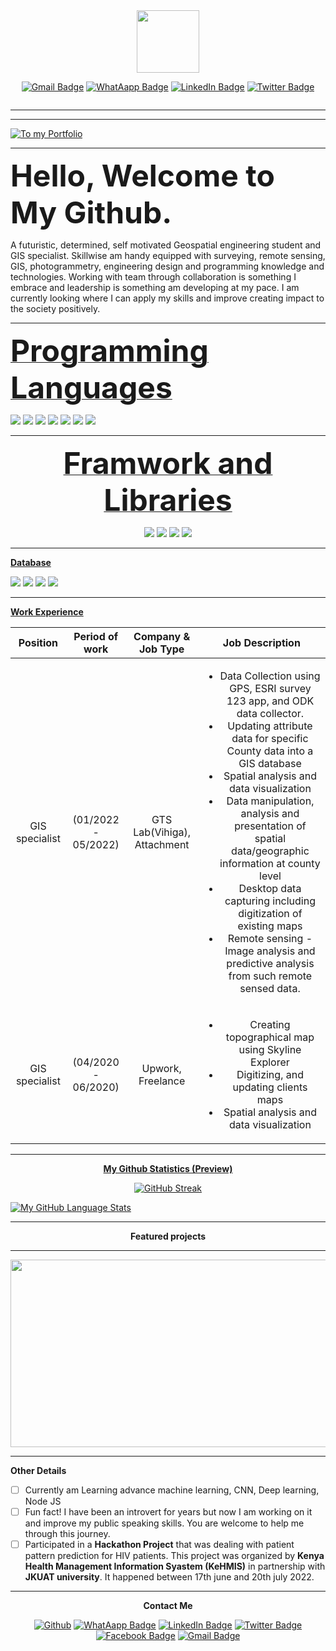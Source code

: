 <div id="header" align="center">
  <img src="https://res.cloudinary.com/dt9t0t8zi/image/upload/v1647935995/amboka/amboka_hexagon_ncf6jk.png" width="100"/>
  
  [<img src="https://img.shields.io/badge/mail-darkred?style=for-the-badge&logo=mail&logoColor=white" alt="Gmail Badge"/>](mailto:amboxan@gmail.com)
[<img src="https://img.shields.io/badge/WhatsApp-brightgreen?style=for-the-badge&logo=whatsapp&logoColor=red" alt="WhatAapp Badge"/>](https://wa.me/254746342679)
[<img src="https://img.shields.io/badge/LinkedIn-blue?style=for-the-badge&logo=linkedin&logoColor=white" alt="LinkedIn Badge"/>](https://www.linkedin.com/in/alfred-amboka-91851b196/)
[<img src="https://img.shields.io/badge/Twitter-blue?style=for-the-badge&logo=twitter&logoColor=orange" alt="Twitter Badge"/>](https://twitter.com/amboka_w)
  
  <img src="https://komarev.com/ghpvc/?username=alfredamboka&style=flat-square&color=blue" alt=""/>
  
</div>

------------------------------------------------------------------------------
------------------------------------------------------------------------------

[![To my Portfolio](https://res.cloudinary.com/dt9t0t8zi/image/upload/v1647543383/amboka/overview-banner-best-of_best_oegj7n.png "Header")](https://alfredamboka.github.io/AlfredPorfolio/)

------------------------------------------------------------------------------

<font size= "12"> **Hello, Welcome to My Github.** </font>

A futuristic, determined, self motivated Geospatial engineering student and GIS specialist. Skillwise am handy equipped with surveying, remote sensing, GIS, photogrammetry, engineering design and programming knowledge and technologies. Working with team through collaboration is something I embrace and leadership is something am developing at my pace. I am currently looking where I can apply my skills and improve creating impact to the society positively.

------------------------------------------------------------------------------

<u><font size="18">**Programming Languages**</font></u>

<p>
  <img src="https://img.shields.io/badge/Python-3776AB?style=for-the-badge&logo=python&logoColor=white" />
  <img src="https://img.shields.io/badge/JavaScript-323330?style=for-the-badge&logo=javascript&logoColor=F7DF1E" />
  <img src="https://img.shields.io/badge/C-8b2f06?style=for-the-badge&logo=c&logoColor=white" />
  <img src="https://img.shields.io/badge/C++-00599C?style=for-the-badge&logo=c++&logoColor=white" />
  <img src="https://img.shields.io/badge/Arduino-00563e?style=for-the-badge&logo=arduino&logoColor=darkorange" />
  <img src="https://img.shields.io/badge/HTML5-E34F26?style=for-the-badge&logo=html5&logoColor=white" />
  <img src="https://img.shields.io/badge/CSS3-1572B6?style=for-the-badge&logo=css3&logoColor=white" />
  
</p>

------------------------------------------------------------------------------

<div id="fremework" align="center">
  
<u><font size="18">**Framwork and Libraries**</font></u>

<p>
  <img src="https://img.shields.io/badge/Django-092E20?style=for-the-badge&logo=django&logoColor=white" />
  <!--<img src="https://img.shields.io/badge/Flask-000000?style=for-the-badge&logo=flask&logoColor=white" />-->
  <img src="https://img.shields.io/badge/Bootstrap-563D7C?style=for-the-badge&logo=bootstrap&logoColor=white" />
  <img src="https://img.shields.io/badge/ReactJs-61DAFB?style=for-the-badge&logo=react&logoColor=white" />
  <img src="https://img.shields.io/badge/Angular JS-FFFFFF?style=for-the-badge&logo=angularjs&logoColor=orange" />
</p>

 </div>
 
 -----------------------------------------------------------------------------
 
<u>**Database**</u>

<p>
  <img src="https://img.shields.io/badge/MySQL-00000F?style=for-the-badge&logo=mysql&logoColor=white" />
  <img src="https://img.shields.io/badge/PostgreSQL-316192?style=for-the-badge&logo=postgresql&logoColor=white" />
  <img src="https://img.shields.io/badge/MongoDB-4EA94B?style=for-the-badge&logo=mongodb&logoColor=white" />
  <img src="https://img.shields.io/badge/SQLite-07405E?style=for-the-badge&logo=sqlite&logoColor=white" />
</p>

------------------------------------------------------------------------------

<u>**Work Experience**</u>

| Position | Period of work  | Company & Job Type | Job Description  |
|:---------:|:---------------:| :---------------: | :----------------------: |
| GIS specialist | (01/2022 - 05/2022) | GTS Lab(Vihiga), Attachment | <ul><li> Data Collection using GPS, ESRI survey 123 app, and ODK data collector. </li> <li>Updating attribute data for specific County data into a GIS database </li><li>Spatial analysis and data visualization</li><li>Data manipulation, analysis and presentation of spatial data/geographic information at county level</li><li>Desktop data capturing including digitization of existing maps</li><li>Remote sensing - Image analysis and predictive analysis from such remote sensed data.</li></ul>|
| GIS specialist | (04/2020 - 06/2020) | Upwork, Freelance | <ul><li> Creating topographical map using Skyline Explorer </li> <li>Digitizing, and updating clients maps</li><li>Spatial analysis and data visualization</li></ul>|

------------------------------------------------------------------------------

<div id="statspreview" align="center">
  
<u>**My Github Statistics (Preview)**</u>
  
 </div>

<div id="gitstats" align="center">
  
[![GitHub Streak](http://github-readme-streak-stats.herokuapp.com?user=alfredamboka&theme=dark&background=000000)](https://git.io/streak-stats)
  
 </div>
 
 <div id="languages" align="left">

[![My GitHub Language Stats](https://github-readme-stats.vercel.app/api/top-langs/?username=alfredamboka&langs_count=5&theme=tokyonight)]()
  
 </div>
 
------------------------------------------------------------------------------

<div id="contacts" align="center">
  
**Featured projects**
  
 </div>

------------------------------------------------------------------------------

<div align="center">
  <img src="https://res.cloudinary.com/dt9t0t8zi/image/upload/v1647935040/amboka/programming_gqau4u.gif" width="600" height="300"/>
</div>

------------------------------------------------------------------------------

<div id ="other-details" align = "left">
  
  **Other Details**
  
  * [ ] Currently am Learning advance machine learning, CNN, Deep learning, Node JS
  * [ ] Fun fact! I have been an introvert for years but now I am working on it and improve my public speaking skills. You are welcome to help me through this journey.
  * [ ] Participated in a  **Hackathon Project** that was dealing with patient pattern prediction for HIV patients. This project was organized by **Kenya Health Management Information Syastem (KeHMIS)** in partnership with **JKUAT university**. It happened between 17th june and 20th july 2022.
  
  </div>

------------------------------------------------------------------------------

<div id="cont-title" align="center">
  
**Contact Me**
  
</div>

<div id="contacts" align="center">
  
[<img alt="Github" src="https://img.shields.io/badge/GitHub-%2312100E.svg?&style=for-the-badge&logo=Github&logoColor=white" />](https://github.com/alfredamboka) 
[<img src="https://img.shields.io/badge/WhatsApp-brightgreen?style=for-the-badge&logo=whatsapp&logoColor=red" alt="WhatAapp Badge"/>](https://wa.me/254746342679)
[<img src="https://img.shields.io/badge/LinkedIn-blue?style=for-the-badge&logo=linkedin&logoColor=white" alt="LinkedIn Badge"/>](https://www.linkedin.com/in/alfred-amboka-91851b196/)
[<img src="https://img.shields.io/badge/Twitter-blue?style=for-the-badge&logo=twitter&logoColor=orange" alt="Twitter Badge"/>](https://twitter.com/amboka_w)
[<img src="https://img.shields.io/badge/Facebook-blue?style=for-the-badge&logo=facebook&logoColor=white" alt="Facebook Badge"/>](https://www.facebook.com/amboxan.marknon)
[<img src="https://img.shields.io/badge/mail-darkred?style=for-the-badge&logo=mail&logoColor=white" alt="Gmail Badge"/>](mailto:amboxan@gmail.com)
  </div>

<!--
**alfredamboka/alfredamboka** is a ✨ _special_ ✨ repository because its `README.md` (this file) appears on your GitHub profile.

Here are some ideas to get you started:

- 🔭 I’m currently working on ...
- 🌱 I’m currently learning ...
- 👯 I’m looking to collaborate on ...
- 🤔 I’m looking for help with ...
- 💬 Ask me about ...
- 📫 How to reach me: ...
- 😄 Pronouns: ...
- ⚡ Fun fact: ...
-->
